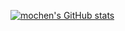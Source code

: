[![mochen's GitHub stats](https://github-readme-stats.vercel.app/api?username=imochen&show_icons=true&theme=radical)](https://github.com/imochen/hotcss)
